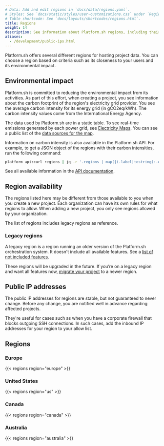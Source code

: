 ```yaml
---
# Data: Add and edit regions in `docs/data/regions.yaml`.
# Styles: See `docs/static/styles/user-customizations.css` under `Region information`
# Table shortcode: See `docs/layouts/shortcodes/regions.html`.
title: Regions
weight: 14
description: See information about Platform.sh regions, including their environmental impact and IP addresses.
aliases:
  - /development/public-ips.html
---
```


Platform.sh offers several different regions for hosting project data.
You can choose a region based on criteria such as its closeness to your users and its environmental impact.

## Environmental impact

Platform.sh is committed to reducing the environmental impact from its activities.
As part of this effort, when creating a project, you see information about the carbon footprint of the region's electricity grid provider.
You see the average carbon intensity for its energy grid (in gCO2eq/kWh).
The carbon intensity values come from the International Energy Agency.

The data used by Platform.sh are in a static table.
To see real-time emissions generated by each power grid, see [Electricity Maps](https://app.electricitymap.org/map).
You can see a public list of the [data sources for the map](https://github.com/electricitymap/electricitymap-contrib/blob/master/DATA_SOURCES.md).

Information on carbon intensity is also available in the Platform.sh API.
For example, to get a JSON object of the regions with their carbon intensities, run the following command:

```bash
platform api:curl regions | jq -r '.regions | map({(.label|tostring):.environmental_impact.carbon_intensity}) | add'
```

See all available information in the [API documentation](https://api.platform.sh/docs/#tag/Regions).

## Region availability

The regions listed here may be different from those available to you when you create a new project.
Each organization can have its own rules for what regions to allow.
When adding a new project, you only see regions allowed by your organization.

The list of regions includes legacy regions as reference.

### Legacy regions

A legacy region is a region running an older version of the Platform.sh orchestration system.
It doesn't include all available features.
See a [list of not included features](../projects/region-migration.md#why-migrate-between-regions).

These regions will be upgraded in the future.
If you’re on a legacy region and want all features now,
[migrate your project](../projects/region-migration.md) to a newer region.

## Public IP addresses

The public IP addresses for regions are stable, but not guaranteed to never change.
Before any change, you are notified well in advance regarding affected projects.

They're useful for cases such as when you have a corporate firewall that blocks outgoing SSH connections.
In such cases, add the inbound IP addresses for your region to your allow list.

## Regions

### Europe

{{< regions region="europe" >}}

### United States

{{< regions region="us" >}}

### Canada

{{< regions region="canada" >}}

### Australia

{{< regions region="australia" >}}
